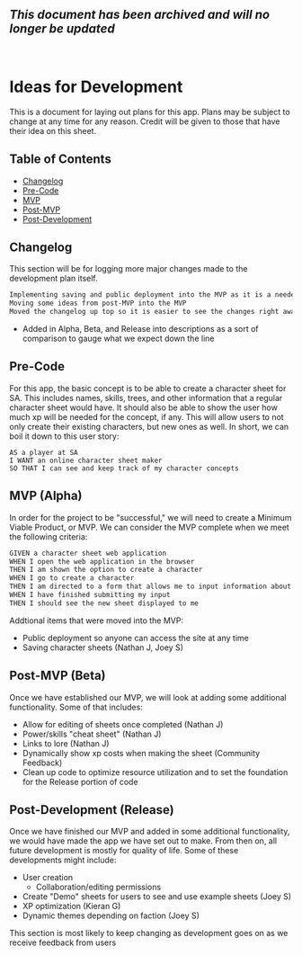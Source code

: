 ## *This document has been archived and will no longer be updated*
<br>

# Ideas for Development
This is a document for laying out plans for this app. Plans may be subject to change at any time for any reason. Credit will be given to those that have their idea on this sheet.

## Table of Contents
- [Changelog](#changelog)
- [Pre-Code](#pre-code)
- [MVP](#mvp)
- [Post-MVP](#post-mvp)
- [Post-Development](#post-development)

## Changelog
This section will be for logging more major changes made to the development plan itself.

```md
Implementing saving and public deployment into the MVP as it is a needed step
Moving some ideas from post-MVP into the MVP
Moved the changelog up top so it is easier to see the changes right away
```
- Added in Alpha, Beta, and Release into descriptions as a sort of comparison to gauge what we expect down the line
## Pre-Code
For this app, the basic concept is to be able to create a character sheet for SA. This includes names, skills, trees, and other information that a regular character sheet would have. It should also be able to show the user how much xp will be needed for the concept, if any. This will allow users to not only create their existing characters, but new ones as well. In short, we can boil it down to this user story:

```
AS a player at SA
I WANT an online character sheet maker
SO THAT I can see and keep track of my character concepts
```

## MVP (Alpha)
In order for the project to be "successful," we will need to create a Minimum Viable Product, or MVP. We can consider the MVP complete when we meet the following criteria:

```md
GIVEN a character sheet web application
WHEN I open the web application in the browser
THEN I am shown the option to create a character
WHEN I go to create a character
THEN I am directed to a form that allows me to input information about my character, including name, faction, sub-faction, and more
WHEN I have finished submitting my input
THEN I should see the new sheet displayed to me
```

Addtional items that were moved into the MVP:
- Public deployment so anyone can access the site at any time
- Saving character sheets (Nathan J, Joey S)

## Post-MVP (Beta)
Once we have established our MVP, we will look at adding some additional functionality. Some of that includes:
- Allow for editing of sheets once completed (Nathan J)
- Power/skills "cheat sheet" (Nathan J)
- Links to lore (Nathan J)
- Dynamically show xp costs when making the sheet (Community Feedback)
- Clean up code to optimize resource utilization and to set the foundation for the Release portion of code


## Post-Development (Release)
Once we have finished our MVP and added in some additional functionality, we would have made the app we have set out to make. From then on, all future development is mostly for quality of life. Some of these developments might include:
- User creation
    - Collaboration/editing permissions
- Create "Demo" sheets for users to see and use example sheets (Joey S)
- XP optimization (Kieran G)
- Dynamic themes depending on faction (Joey S)

This section is most likely to keep changing as development goes on as we receive feedback from users

